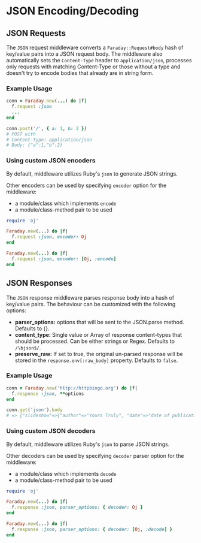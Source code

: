 # JSON Encoding/Decoding

## JSON Requests

The `JSON` request middleware converts a `Faraday::Request#body` hash of key/value pairs into a JSON request body.
The middleware also automatically sets the `Content-Type` header to `application/json`,
processes only requests with matching Content-Type or those without a type and
doesn't try to encode bodies that already are in string form.

### Example Usage

```ruby
conn = Faraday.new(...) do |f|
  f.request :json
  ...
end

conn.post('/', { a: 1, b: 2 })
# POST with
# Content-Type: application/json
# Body: {"a":1,"b":2}
```

### Using custom JSON encoders

By default, middleware utilizes Ruby's `json` to generate JSON strings.

Other encoders can be used by specifying `encoder` option for the middleware:
* a module/class which implements `encode`
* a module/class-method pair to be used 

```ruby
require 'oj'

Faraday.new(...) do |f|
  f.request :json, encoder: Oj
end

Faraday.new(...) do |f|
  f.request :json, encoder: [Oj, :encode]
end
```

## JSON Responses

The `JSON` response middleware parses response body into a hash of key/value pairs.
The behaviour can be customized with the following options:
* **parser_options:** options that will be sent to the JSON.parse method. Defaults to {}.
* **content_type:** Single value or Array of response content-types that should be processed. Can be either strings or Regex. Defaults to `/\bjson$/`.
* **preserve_raw:** If set to true, the original un-parsed response will be stored in the `response.env[:raw_body]` property. Defaults to `false`.

### Example Usage

```ruby
conn = Faraday.new('http://httpbingo.org') do |f|
  f.response :json, **options
end

conn.get('json').body
# => {"slideshow"=>{"author"=>"Yours Truly", "date"=>"date of publication", "slides"=>[{"title"=>"Wake up to WonderWidgets!", "type"=>"all"}, {"items"=>["Why <em>WonderWidgets</em> are great", "Who <em>buys</em> WonderWidgets"], "title"=>"Overview", "type"=>"all"}], "title"=>"Sample Slide Show"}}
```

### Using custom JSON decoders

By default, middleware utilizes Ruby's `json` to parse JSON strings.

Other decoders can be used by specifying `decoder` parser option for the middleware:
* a module/class which implements `decode`
* a module/class-method pair to be used 

```ruby
require 'oj'

Faraday.new(...) do |f|
  f.response :json, parser_options: { decoder: Oj }
end

Faraday.new(...) do |f|
  f.response :json, parser_options: { decoder: [Oj, :decode] }
end
```